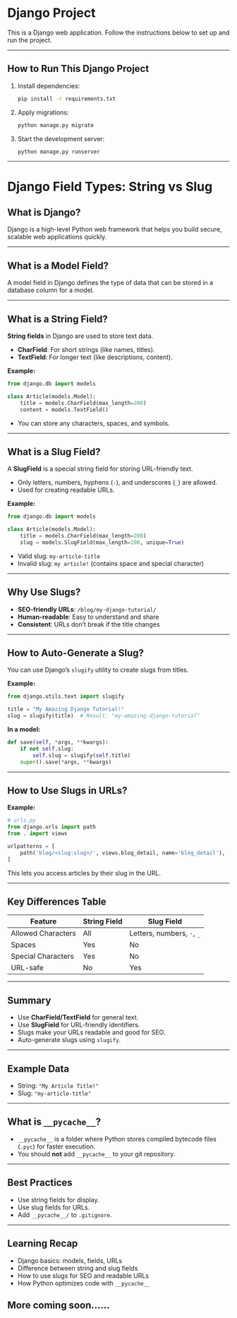 # Django Project

This is a Django web application. Follow the instructions below to set up and run the project.

---

## How to Run This Django Project

1. Install dependencies:
   ```bash
   pip install -r requirements.txt
   ```
2. Apply migrations:
   ```bash
   python manage.py migrate
   ```
3. Start the development server:
   ```bash
   python manage.py runserver
   ```

---

# Django Field Types: String vs Slug

## What is Django?
Django is a high-level Python web framework that helps you build secure, scalable web applications quickly.

---

## What is a Model Field?
A model field in Django defines the type of data that can be stored in a database column for a model.

---

## What is a String Field?
**String fields** in Django are used to store text data.

- **CharField**: For short strings (like names, titles).
- **TextField**: For longer text (like descriptions, content).

**Example:**
```python
from django.db import models

class Article(models.Model):
    title = models.CharField(max_length=200)
    content = models.TextField()
```
- You can store any characters, spaces, and symbols.

---

## What is a Slug Field?
A **SlugField** is a special string field for storing URL-friendly text.

- Only letters, numbers, hyphens (`-`), and underscores (`_`) are allowed.
- Used for creating readable URLs.

**Example:**
```python
from django.db import models

class Article(models.Model):
    title = models.CharField(max_length=200)
    slug = models.SlugField(max_length=200, unique=True)
```
- Valid slug: `my-article-title`
- Invalid slug: `my article!` (contains space and special character)

---

## Why Use Slugs?
- **SEO-friendly URLs**: `/blog/my-django-tutorial/`
- **Human-readable**: Easy to understand and share
- **Consistent**: URLs don’t break if the title changes

---

## How to Auto-Generate a Slug?
You can use Django’s `slugify` utility to create slugs from titles.

**Example:**
```python
from django.utils.text import slugify

title = "My Amazing Django Tutorial!"
slug = slugify(title)  # Result: "my-amazing-django-tutorial"
```

**In a model:**
```python
def save(self, *args, **kwargs):
    if not self.slug:
        self.slug = slugify(self.title)
    super().save(*args, **kwargs)
```

---

## How to Use Slugs in URLs?
**Example:**
```python
# urls.py
from django.urls import path
from . import views

urlpatterns = [
    path('blog/<slug:slug>/', views.blog_detail, name='blog_detail'),
]
```
This lets you access articles by their slug in the URL.

---

## Key Differences Table

| Feature           | String Field        | Slug Field                |
|-------------------|--------------------|---------------------------|
| Allowed Characters| All                | Letters, numbers, `-`, `_`|
| Spaces            | Yes                | No                        |
| Special Characters| Yes                | No                        |
| URL-safe          | No                 | Yes                       |

---

## Summary
- Use **CharField/TextField** for general text.
- Use **SlugField** for URL-friendly identifiers.
- Slugs make your URLs readable and good for SEO.
- Auto-generate slugs using `slugify`.

---

## Example Data

- String: `"My Article Title!"`
- Slug: `"my-article-title"`

---

## What is `__pycache__`?
- `__pycache__` is a folder where Python stores compiled bytecode files (`.pyc`) for faster execution.
- You should **not** add `__pycache__` to your git repository.

---

## Best Practices
- Use string fields for display.
- Use slug fields for URLs.
- Add `__pycache__/` to `.gitignore`.

---

## Learning Recap
- Django basics: models, fields, URLs
- Difference between string and slug fields
- How to use slugs for SEO and readable URLs
- How Python optimizes code with `__pycache__`

## More coming soon......
